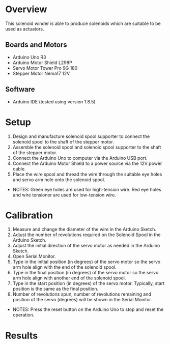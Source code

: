 # Overview
This solenoid winder is able to produce solenoids which are suitable to be used as actuators.

## Boards and Motors
 - Arduino Uno R3
 - Arduino Motor Shield L298P
 - Servo Motor Tower Pro 9G 180
 - Stepper Motor Nema17 12V
   
## Software
 - Arduino IDE (tested using version 1.8.5)
 
# Setup
 1. Design and manufacture solenoid spool supporter to connect the solenoid spool to the shaft of the stepper motor.
 2. Assemble the solenoid spool and solenoid spool supporter to the shaft of the stepper motor.
 3. Connect the Arduino Uno to computer via the Arduino USB port.
 4. Connect the Arduino Motor Shield to a power source via the 12V power cable.
 5. Place the wire spool and thread the wire through the suitable eye holes and servo arm hole onto the solenoid spool.
 * NOTES: Green eye holes are used for high-tension wire. Red eye holes and wire tensioner are used for low-tension wire.
 
# Calibration
 1. Measure and change the diameter of the wire in the Arduino Sketch.
 2. Adjust the number of revolutions required on the Solenoid Spool in the Arduino Sketch.
 3. Adjust the initial direction of the servo motor as needed in the Arduino Sketch.
 4. Open Serial Monitor.
 5. Type in the initial position (in degrees) of the servo motor so the servo arm hole align with the end of the solenoid spool.
 6. Type in the final position (in degrees) of the servo motor so the servo arm hole align with another end of the solenoid spool.
 7. Type in the start position (in degrees) of the servo motor. Typically, start position is the same as the final position.
 8. Number of revolutions spun, number of revolutions remaining and position of the servo (degrees) will be shown in the Serial Monitor.
 * NOTES: Press the reset button on the Arduino Uno to stop and reset the operation.
 
# Results
